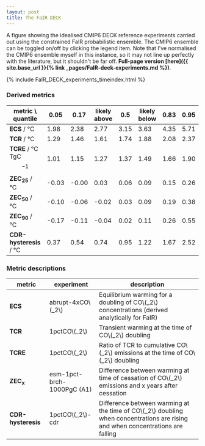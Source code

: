 ```yaml
---
layout: post
title: The FaIR DECK
---
```


A figure showing the idealised CMIP6 DECK reference experiments carried out using the constrained FaIR probabilistic ensemble. <!--more-->The CMIP6 ensemble can be toggled on/off by clicking the legend item. Note that I've normalised the CMIP6 ensemble myself in this instance, so it may not line up perfectly with the literature, but it shouldn't be far off. <b>Full-page version [here]({{ site.base_url }}{% link _pages/FaIR-deck-experiments.md %})</b>.

<div class='figure-container'>
{% include FaIR_DECK_experiments_timeindex.html %}
</div>

### Derived metrics 

|metric \ quantile|       0.05 |       0.17 |      likely above |       0.5 |     likely below |     0.83 |     0.95 |
|---|---|---|---|---|---|---|---|
| <b>ECS</b> / &deg;C          |  1.98 |   2.38 |    2.77 |  3.15 |    3.63 |   4.35 |   5.71  |
| <b>TCR</b> / &deg;C          |  1.29 |   1.46 |    1.61 |  1.74 |    1.88 |   2.08 |   2.37  |
| <b>TCRE</b> / &deg;C TgC$$^{-1}$$           |  1.01 |   1.15 |    1.27 |  1.37 |    1.49 |   1.66 |   1.90  |
| <b>ZEC<sub>25</sub></b> / &deg;C        | -0.03 |  -0.00    |    0.03 |  0.06 |    0.09 |   0.15 |   0.26 |
| <b>ZEC<sub>50</sub></b> / &deg;C       | -0.10  |  -0.06 |   -0.02 |  0.03 |    0.09 |   0.19 |   0.38 |
| <b>ZEC<sub>90</sub></b> / &deg;C       | -0.17 |  -0.11 |   -0.04 |  0.02 |    0.11 |   0.26 |   0.55  |
| <b>CDR-hysteresis</b> / &deg;C |  0.37 |   0.54 |    0.74 |  0.95 |    1.22 |   1.67 |   2.52  |

### Metric descriptions

|metric|experiment|description|
|---|---|---|
|<b>ECS</b>|abrupt-4xCO\\(_2\\)|Equilibrium warming for a doubling of CO\\(_2\\) concentrations (derived analytically for FaIR)|
|<b>TCR</b>|1pctCO\\(_2\\)|Transient warming at the time of CO\\(_2\\) doubling|
|<b>TCRE</b>|1pctCO\\(_2\\)|Ratio of TCR to cumulative CO\\(_2\\) emissions at the time of CO\\(_2\\) doubling|
|<b>ZEC<sub>x</sub></b>|esm-1pct-brch-1000PgC (A1)|Difference between warming at time of cessation of CO\\(_2\\) emissions and x years after cessation|
|<b>CDR-hysteresis</b>|1pctCO\\(_2\\)-cdr|Difference between warming at the time of CO\\(_2\\) doubling when concentrations are rising and when concentrations are falling|